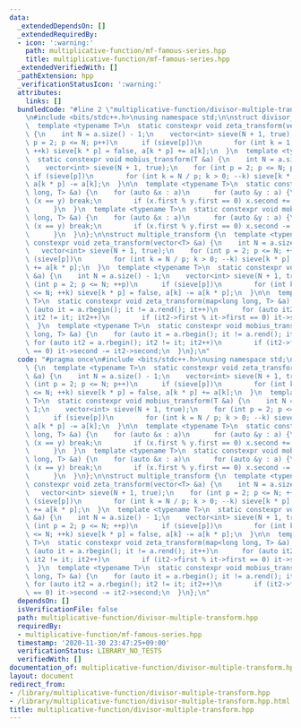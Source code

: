 ```yaml
---
data:
  _extendedDependsOn: []
  _extendedRequiredBy:
  - icon: ':warning:'
    path: multiplicative-function/mf-famous-series.hpp
    title: multiplicative-function/mf-famous-series.hpp
  _extendedVerifiedWith: []
  _pathExtension: hpp
  _verificationStatusIcon: ':warning:'
  attributes:
    links: []
  bundledCode: "#line 2 \"multiplicative-function/divisor-multiple-transform.hpp\"\
    \n#include <bits/stdc++.h>\nusing namespace std;\n\nstruct divisor_transform {\n\
    \  template <typename T>\n  static constexpr void zeta_transform(vector<T> &a)\
    \ {\n    int N = a.size() - 1;\n    vector<int> sieve(N + 1, true);\n    for (int\
    \ p = 2; p <= N; p++)\n      if (sieve[p])\n        for (int k = 1; k * p <= N;\
    \ ++k) sieve[k * p] = false, a[k * p] += a[k];\n  }\n  template <typename T>\n\
    \  static constexpr void mobius_transform(T &a) {\n    int N = a.size() - 1;\n\
    \    vector<int> sieve(N + 1, true);\n    for (int p = 2; p <= N; p++)\n     \
    \ if (sieve[p])\n        for (int k = N / p; k > 0; --k) sieve[k * p] = false,\
    \ a[k * p] -= a[k];\n  }\n\n  template <typename T>\n  static constexpr void zeta_transform(map<long\
    \ long, T> &a) {\n    for (auto &x : a)\n      for (auto &y : a) {\n        if\
    \ (x == y) break;\n        if (x.first % y.first == 0) x.second += y.second;\n\
    \      }\n  }\n  template <typename T>\n  static constexpr void mobius_transform(map<long\
    \ long, T> &a) {\n    for (auto &x : a)\n      for (auto &y : a) {\n        if\
    \ (x == y) break;\n        if (x.first % y.first == 0) x.second -= y.second;\n\
    \      }\n  }\n};\n\nstruct multiple_transform {\n  template <typename T>\n  static\
    \ constexpr void zeta_transform(vector<T> &a) {\n    int N = a.size() - 1;\n \
    \   vector<int> sieve(N + 1, true);\n    for (int p = 2; p <= N; ++p)\n      if\
    \ (sieve[p])\n        for (int k = N / p; k > 0; --k) sieve[k * p] = false, a[k]\
    \ += a[k * p];\n  }\n  template <typename T>\n  static constexpr void mobius_transform(vector<T>\
    \ &a) {\n    int N = a.size() - 1;\n    vector<int> sieve(N + 1, true);\n    for\
    \ (int p = 2; p <= N; ++p)\n      if (sieve[p])\n        for (int k = 1; k * p\
    \ <= N; ++k) sieve[k * p] = false, a[k] -= a[k * p];\n  }\n\n  template <typename\
    \ T>\n  static constexpr void zeta_transform(map<long long, T> &a) {\n    for\
    \ (auto it = a.rbegin(); it != a.rend(); it++)\n      for (auto it2 = a.rbegin();\
    \ it2 != it; it2++)\n        if (it2->first % it->first == 0) it->second += it2->second;\n\
    \  }\n  template <typename T>\n  static constexpr void mobius_transform(map<long\
    \ long, T> &a) {\n    for (auto it = a.rbegin(); it != a.rend(); it++)\n     \
    \ for (auto it2 = a.rbegin(); it2 != it; it2++)\n        if (it2->first % it->first\
    \ == 0) it->second -= it2->second;\n  }\n};\n"
  code: "#pragma once\n#include <bits/stdc++.h>\nusing namespace std;\n\nstruct divisor_transform\
    \ {\n  template <typename T>\n  static constexpr void zeta_transform(vector<T>\
    \ &a) {\n    int N = a.size() - 1;\n    vector<int> sieve(N + 1, true);\n    for\
    \ (int p = 2; p <= N; p++)\n      if (sieve[p])\n        for (int k = 1; k * p\
    \ <= N; ++k) sieve[k * p] = false, a[k * p] += a[k];\n  }\n  template <typename\
    \ T>\n  static constexpr void mobius_transform(T &a) {\n    int N = a.size() -\
    \ 1;\n    vector<int> sieve(N + 1, true);\n    for (int p = 2; p <= N; p++)\n\
    \      if (sieve[p])\n        for (int k = N / p; k > 0; --k) sieve[k * p] = false,\
    \ a[k * p] -= a[k];\n  }\n\n  template <typename T>\n  static constexpr void zeta_transform(map<long\
    \ long, T> &a) {\n    for (auto &x : a)\n      for (auto &y : a) {\n        if\
    \ (x == y) break;\n        if (x.first % y.first == 0) x.second += y.second;\n\
    \      }\n  }\n  template <typename T>\n  static constexpr void mobius_transform(map<long\
    \ long, T> &a) {\n    for (auto &x : a)\n      for (auto &y : a) {\n        if\
    \ (x == y) break;\n        if (x.first % y.first == 0) x.second -= y.second;\n\
    \      }\n  }\n};\n\nstruct multiple_transform {\n  template <typename T>\n  static\
    \ constexpr void zeta_transform(vector<T> &a) {\n    int N = a.size() - 1;\n \
    \   vector<int> sieve(N + 1, true);\n    for (int p = 2; p <= N; ++p)\n      if\
    \ (sieve[p])\n        for (int k = N / p; k > 0; --k) sieve[k * p] = false, a[k]\
    \ += a[k * p];\n  }\n  template <typename T>\n  static constexpr void mobius_transform(vector<T>\
    \ &a) {\n    int N = a.size() - 1;\n    vector<int> sieve(N + 1, true);\n    for\
    \ (int p = 2; p <= N; ++p)\n      if (sieve[p])\n        for (int k = 1; k * p\
    \ <= N; ++k) sieve[k * p] = false, a[k] -= a[k * p];\n  }\n\n  template <typename\
    \ T>\n  static constexpr void zeta_transform(map<long long, T> &a) {\n    for\
    \ (auto it = a.rbegin(); it != a.rend(); it++)\n      for (auto it2 = a.rbegin();\
    \ it2 != it; it2++)\n        if (it2->first % it->first == 0) it->second += it2->second;\n\
    \  }\n  template <typename T>\n  static constexpr void mobius_transform(map<long\
    \ long, T> &a) {\n    for (auto it = a.rbegin(); it != a.rend(); it++)\n     \
    \ for (auto it2 = a.rbegin(); it2 != it; it2++)\n        if (it2->first % it->first\
    \ == 0) it->second -= it2->second;\n  }\n};\n"
  dependsOn: []
  isVerificationFile: false
  path: multiplicative-function/divisor-multiple-transform.hpp
  requiredBy:
  - multiplicative-function/mf-famous-series.hpp
  timestamp: '2020-11-30 23:47:25+09:00'
  verificationStatus: LIBRARY_NO_TESTS
  verifiedWith: []
documentation_of: multiplicative-function/divisor-multiple-transform.hpp
layout: document
redirect_from:
- /library/multiplicative-function/divisor-multiple-transform.hpp
- /library/multiplicative-function/divisor-multiple-transform.hpp.html
title: multiplicative-function/divisor-multiple-transform.hpp
---
```

